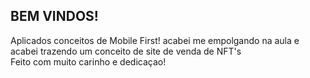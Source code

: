 ## BEM VINDOS!
Aplicados conceitos de Mobile First!
acabei me empolgando na aula e acabei trazendo um conceito de site de venda de NFT's<br>
Feito com muito carinho e dedicaçao!
